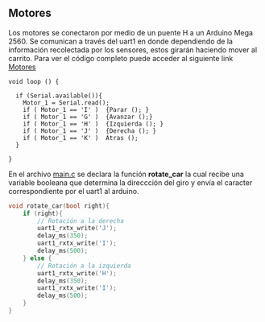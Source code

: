 ## Motores

Los motores se conectaron por medio de un puente H a un Arduino Mega 2560. Se comunican a través del uart1 en donde dependiendo de la información recolectada por los sensores, estos girarán haciendo mover al carrito. Para ver el código completo puede acceder al siguiente link [Motores](/Arduino/Motores/Motores.ino)

```
void loop () {

  if (Serial.available()){
    Motor_1 = Serial.read();
    if ( Motor_1 == 'I' )  {Parar (); }
    if ( Motor_1 == 'G' )  {Avanzar ();}
    if ( Motor_1 == 'H' )  {Izquierda (); }
    if ( Motor_1 == 'J' )  {Derecha (); }
    if ( Motor_1 == 'K' )  Atras ();
  }

}

```
En el archivo [main.c](/firmware/main.c) se declara la función **rotate_car** la cual recibe una variable booleana que determina la direccción del giro y envía el caracter correspondiente por el uart1 al arduino.
``` C
void rotate_car(bool right){
	if (right){
		// Rotación a la derecha
		uart1_rxtx_write('J');
		delay_ms(350);
		uart1_rxtx_write('I');
		delay_ms(500);
	} else {
		// Rotación a la izquierda
		uart1_rxtx_write('H');
		delay_ms(350);
		uart1_rxtx_write('I');
		delay_ms(500);
	}
}
```
